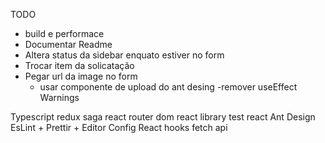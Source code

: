 TODO

- build e performace
- Documentar Readme
- Altera status da sidebar enquato estiver no form
- Trocar item da solicatação
- Pegar url da image no form
    - usar componente de upload do ant desing
-remover useEffect Warnings

Typescript
redux saga
react router dom
react library test
react Ant Design
EsLint + Prettir + Editor Config
React hooks
fetch api
